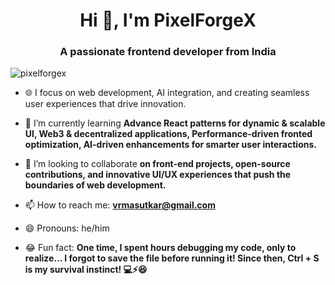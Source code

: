 <h1 align="center">Hi 👋, I'm PixelForgeX</h1>
<h3 align="center">A passionate frontend developer from India</h3>

<p align="left"> <img src="https://komarev.com/ghpvc/?username=pixelforgex&label=Profile%20views&color=0e75b6&style=flat" alt="pixelforgex" /> </p>

- 🌐 I focus on web development, AI integration, and creating seamless user experiences that drive innovation.
  
- 🌱 I’m currently learning **Advance React patterns for dynamic & scalable UI, Web3 & decentralized applications, Performance-driven fronted optimization, AI-driven enhancements for smarter user interactions.**
  
- 💞 I’m looking to collaborate **on front-end projects, open-source contributions, and innovative UI/UX experiences that push the boundaries of web development.**

- 📫 How to reach me: **vrmasutkar@gmail.com**
- 😄 Pronouns: he/him

- 😂 Fun fact: **One time, I spent hours debugging my code, only to realize… I forgot to save the file before running it! Since then, Ctrl + S is my survival instinct! 💻⚡😆**
